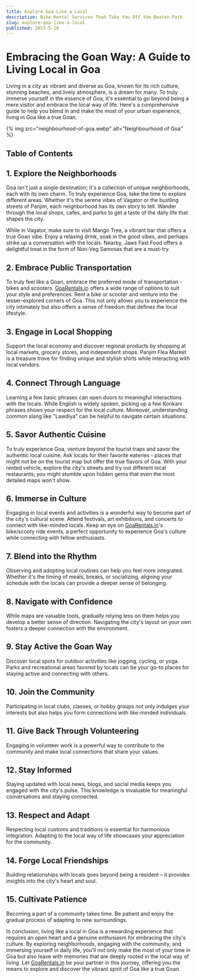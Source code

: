 ```yaml
---
title: Explore Goa Like a Local
description: Bike Rental Services That Take You Off the Beaten Path
slug: explore-goa-like-a-local
published: 2023-5-10
---
```


# Embracing the Goan Way: A Guide to Living Local in Goa

Living in a city as vibrant and diverse as Goa, known for its rich culture, stunning beaches, and lively atmosphere, is a dream for many. To truly immerse yourself in the essence of Goa, it's essential to go beyond being a mere visitor and embrace the local way of life. Here's a comprehensive guide to help you blend in and make the most of your urban experience, living in Goa like a true Goan.

{% img src="neighbourhood-of-goa.webp" alt="Neighbourhood of Goa" %}

## Table of Contents

## **1. Explore the Neighborhoods**

Goa isn't just a single destination; it's a collection of unique neighborhoods, each with its own charm. To truly experience Goa, take the time to explore different areas. Whether it's the serene vibes of Vagator or the bustling streets of Panjim, each neighborhood has its own story to tell. Wander through the local shops, cafes, and parks to get a taste of the daily life that shapes the city.

While in Vagator, make sure to visit Mango Tree, a vibrant bar that offers a true Goan vibe. Enjoy a relaxing drink, soak in the good vibes, and perhaps strike up a conversation with the locals. Nearby, Jaws Fast Food offers a delightful treat in the form of Non-Veg Samosas that are a must-try.

## **2. Embrace Public Transportation**

To truly feel like a Goan, embrace the preferred mode of transportation - bikes and scooters. [GoaRentals.in](https://www.goarentals.in) offers a wide range of options to suit your style and preferences. Rent a bike or scooter and venture into the lesser-explored corners of Goa. This not only allows you to experience the city intimately but also offers a sense of freedom that defines the local lifestyle.

## **3. Engage in Local Shopping**

Support the local economy and discover regional products by shopping at local markets, grocery stores, and independent shops. Panjim Flea Market is a treasure trove for finding unique and stylish shirts while interacting with local vendors.

## **4. Connect Through Language**

Learning a few basic phrases can open doors to meaningful interactions with the locals. While English is widely spoken, picking up a few Konkani phrases shows your respect for the local culture. Moreover, understanding common slang like "Lawdiya" can be helpful to navigate certain situations.

## **5. Savor Authentic Cuisine**

To truly experience Goa, venture beyond the tourist traps and savor the authentic local cuisine. Ask locals for their favorite eateries - places that might not be on the tourist map but offer the true flavors of Goa. With your rented vehicle, explore the city's streets and try out different local restaurants; you might stumble upon hidden gems that even the most detailed maps won't show.

## **6. Immerse in Culture**

Engaging in local events and activities is a wonderful way to become part of the city's cultural scene. Attend festivals, art exhibitions, and concerts to connect with like-minded locals. Keep an eye on [GoaRentals.in](https://www.goarentals.in)'s bike/scooty ride events, a perfect opportunity to experience Goa's culture while connecting with fellow enthusiasts.

## **7. Blend into the Rhythm**

Observing and adopting local routines can help you feel more integrated. Whether it's the timing of meals, breaks, or socializing, aligning your schedule with the locals can provide a deeper sense of belonging.

## **8. Navigate with Confidence**

While maps are valuable tools, gradually relying less on them helps you develop a better sense of direction. Navigating the city's layout on your own fosters a deeper connection with the environment.

## **9. Stay Active the Goan Way**

Discover local spots for outdoor activities like jogging, cycling, or yoga. Parks and recreational areas favored by locals can be your go-to places for staying active and connecting with others.

## **10. Join the Community**

Participating in local clubs, classes, or hobby groups not only indulges your interests but also helps you form connections with like-minded individuals.

## **11. Give Back Through Volunteering**

Engaging in volunteer work is a powerful way to contribute to the community and make local connections that share your values.

## **12. Stay Informed**

Staying updated with local news, blogs, and social media keeps you engaged with the city's pulse. This knowledge is invaluable for meaningful conversations and staying connected.

## **13. Respect and Adapt**

Respecting local customs and traditions is essential for harmonious integration. Adapting to the local way of life showcases your appreciation for the community.

## **14. Forge Local Friendships**

Building relationships with locals goes beyond being a resident – it provides insights into the city's heart and soul.

## **15. Cultivate Patience**

Becoming a part of a community takes time. Be patient and enjoy the gradual process of adapting to new surroundings.

In conclusion, living like a local in Goa is a rewarding experience that requires an open heart and a genuine enthusiasm for embracing the city's culture. By exploring neighborhoods, engaging with the community, and immersing yourself in daily life, you'll not only make the most of your time in Goa but also leave with memories that are deeply rooted in the local way of living. Let [GoaRentals.in](https://www.goarentals.in) be your partner in this journey, offering you the means to explore and discover the vibrant spirit of Goa like a true Goan.
